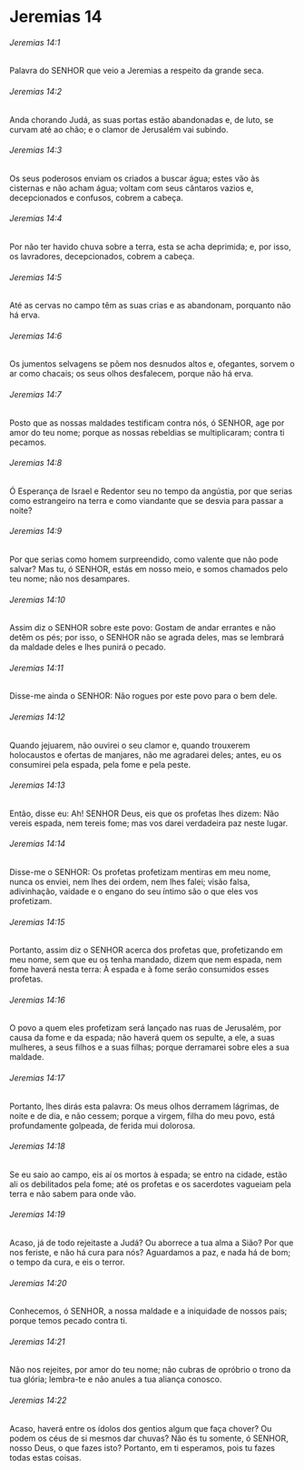 # Jeremias 14

###### Jeremias 14:1

Palavra do SENHOR que veio a Jeremias a respeito da grande seca.

###### Jeremias 14:2

Anda chorando Judá, as suas portas estão abandonadas e, de luto, se curvam até ao chão; e o clamor de Jerusalém vai subindo.

###### Jeremias 14:3

Os seus poderosos enviam os criados a buscar água; estes vão às cisternas e não acham água; voltam com seus cântaros vazios e, decepcionados e confusos, cobrem a cabeça.

###### Jeremias 14:4

Por não ter havido chuva sobre a terra, esta se acha deprimida; e, por isso, os lavradores, decepcionados, cobrem a cabeça.

###### Jeremias 14:5

Até as cervas no campo têm as suas crias e as abandonam, porquanto não há erva.

###### Jeremias 14:6

Os jumentos selvagens se põem nos desnudos altos e, ofegantes, sorvem o ar como chacais; os seus olhos desfalecem, porque não há erva.

###### Jeremias 14:7

Posto que as nossas maldades testificam contra nós, ó SENHOR, age por amor do teu nome; porque as nossas rebeldias se multiplicaram; contra ti pecamos.

###### Jeremias 14:8

Ó Esperança de Israel e Redentor seu no tempo da angústia, por que serias como estrangeiro na terra e como viandante que se desvia para passar a noite?

###### Jeremias 14:9

Por que serias como homem surpreendido, como valente que não pode salvar? Mas tu, ó SENHOR, estás em nosso meio, e somos chamados pelo teu nome; não nos desampares.

###### Jeremias 14:10

Assim diz o SENHOR sobre este povo: Gostam de andar errantes e não detêm os pés; por isso, o SENHOR não se agrada deles, mas se lembrará da maldade deles e lhes punirá o pecado.

###### Jeremias 14:11

Disse-me ainda o SENHOR: Não rogues por este povo para o bem dele.

###### Jeremias 14:12

Quando jejuarem, não ouvirei o seu clamor e, quando trouxerem holocaustos e ofertas de manjares, não me agradarei deles; antes, eu os consumirei pela espada, pela fome e pela peste.

###### Jeremias 14:13

Então, disse eu: Ah! SENHOR Deus, eis que os profetas lhes dizem: Não vereis espada, nem tereis fome; mas vos darei verdadeira paz neste lugar.

###### Jeremias 14:14

Disse-me o SENHOR: Os profetas profetizam mentiras em meu nome, nunca os enviei, nem lhes dei ordem, nem lhes falei; visão falsa, adivinhação, vaidade e o engano do seu íntimo são o que eles vos profetizam.

###### Jeremias 14:15

Portanto, assim diz o SENHOR acerca dos profetas que, profetizando em meu nome, sem que eu os tenha mandado, dizem que nem espada, nem fome haverá nesta terra: À espada e à fome serão consumidos esses profetas.

###### Jeremias 14:16

O povo a quem eles profetizam será lançado nas ruas de Jerusalém, por causa da fome e da espada; não haverá quem os sepulte, a ele, a suas mulheres, a seus filhos e a suas filhas; porque derramarei sobre eles a sua maldade.

###### Jeremias 14:17

Portanto, lhes dirás esta palavra: Os meus olhos derramem lágrimas, de noite e de dia, e não cessem; porque a virgem, filha do meu povo, está profundamente golpeada, de ferida mui dolorosa.

###### Jeremias 14:18

Se eu saio ao campo, eis aí os mortos à espada; se entro na cidade, estão ali os debilitados pela fome; até os profetas e os sacerdotes vagueiam pela terra e não sabem para onde vão.

###### Jeremias 14:19

Acaso, já de todo rejeitaste a Judá? Ou aborrece a tua alma a Sião? Por que nos feriste, e não há cura para nós? Aguardamos a paz, e nada há de bom; o tempo da cura, e eis o terror.

###### Jeremias 14:20

Conhecemos, ó SENHOR, a nossa maldade e a iniquidade de nossos pais; porque temos pecado contra ti.

###### Jeremias 14:21

Não nos rejeites, por amor do teu nome; não cubras de opróbrio o trono da tua glória; lembra-te e não anules a tua aliança conosco.

###### Jeremias 14:22

Acaso, haverá entre os ídolos dos gentios algum que faça chover? Ou podem os céus de si mesmos dar chuvas? Não és tu somente, ó SENHOR, nosso Deus, o que fazes isto? Portanto, em ti esperamos, pois tu fazes todas estas coisas.

